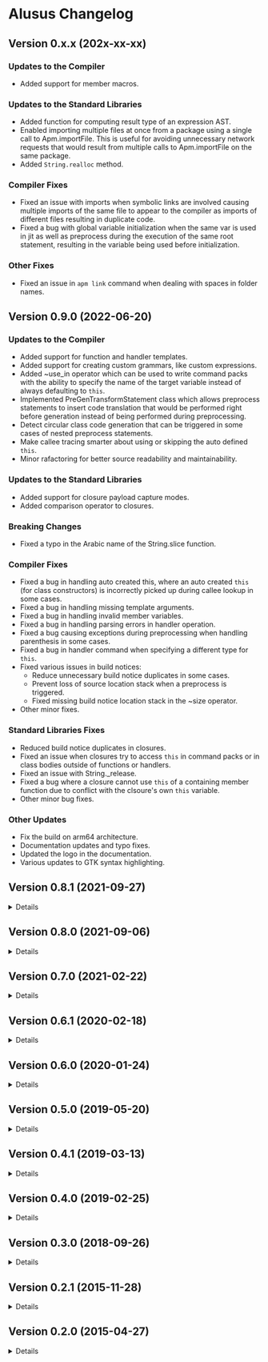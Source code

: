 # Alusus Changelog

## Version 0.x.x (202x-xx-xx)

### Updates to the Compiler

* Added support for member macros.

### Updates to the Standard Libraries

* Added function for computing result type of an expression AST.
* Enabled importing multiple files at once from a package using a single call to Apm.importFile. This is useful for
  avoiding unnecessary network requests that would result from multiple calls to Apm.importFile on the same package.
* Added `String.realloc` method.

### Compiler Fixes

* Fixed an issue with imports when symbolic links are involved causing multiple imports of the same file to appear to
  the compiler as imports of different files resulting in duplicate code.
* Fixed a bug with global variable initialization when the same var is used in jit as well as preprocess during the
  execution of the same root statement, resulting in the variable being used before initialization.

### Other Fixes

* Fixed an issue in `apm link` command when dealing with spaces in folder names.


## Version 0.9.0 (2022-06-20)

### Updates to the Compiler

* Added support for function and handler templates.
* Added support for creating custom grammars, like custom expressions.
* Added ~use_in operator which can be used to write command packs with the ability to specify the name of the target
  variable instead of always defaulting to `this`.
* Implemented PreGenTransformStatement class which allows preprocess statements to insert code translation that
  would be performed right before generation instead of being performed during preprocessing.
* Detect circular class code generation that can be triggered in some cases of nested preprocess statements.
* Make callee tracing smarter about using or skipping the auto defined `this`.
* Minor rafactoring for better source readability and maintainability.

### Updates to the Standard Libraries

* Added support for closure payload capture modes.
* Added comparison operator to closures.

### Breaking Changes

* Fixed a typo in the Arabic name of the String.slice function.

### Compiler Fixes

* Fixed a bug in handling auto created this, where an auto created `this` (for class constructors) is incorrectly
  picked up during callee lookup in some cases.
* Fixed a bug in handling missing template arguments.
* Fixed a bug in handling invalid member variables.
* Fixed a bug in handling parsing errors in handler operation.
* Fixed a bug causing exceptions during preprocessing when handling parenthesis in some cases.
* Fixed a bug in handler command when specifying a different type for `this`.
* Fixed various issues in build notices:
  - Reduce unnecessary build notice duplicates in some cases.
  - Prevent loss of source location stack when a preprocess is triggered.
  - Fixed missing build notice location stack in the ~size operator.
* Other minor fixes.

### Standard Libraries Fixes

* Reduced build notice duplicates in closures.
* Fixed an issue when closures try to access `this` in command packs or in class bodies outside of functions or
  handlers.
* Fixed an issue with String._release.
* Fixed a bug where a closure cannot use `this` of a containing member function due to conflict with the clsoure's
  own `this` variable.
* Other minor bug fixes.

### Other Updates

* Fix the build on arm64 architecture.
* Documentation updates and typo fixes.
* Updated the logo in the documentation.
* Various updates to GTK syntax highlighting.


## Version 0.8.1 (2021-09-27)
<details>

* Fixed a bug in closures when declared inside a template and using a template argument as the type of a closure
  argument.
* Fixed a bug in using user types as arguments to variadic functions.
* Fixed a bug in comparing variadic function pointers.
* Updated the error mwssage for type-mismatched assign operations when the assignee is a function pointer.
</details>


## Version 0.8.0 (2021-09-06)
<details>

### Updates to the Compiler

* Added support for command packs, which are sets of statements applied on an object using the `.{}` operator. This
  enables applying those statements on the object without repeating that object name in every statement.
* Added support for anonymous functions, which are functions defined inside expressions without a name.
* Enable the `handler` command to define member functions in a syntactically cleaner way.
* Added support for object properties which can be defined by applying `@operation` modifier on functions.
* Enable the `handler` command to define class properties in a syntactically cleaner way.
* Enable the `handler` command to define class methods and properties as function pointers rather than regular
  functions. This is useful for polymorphism.
* Added the `@no_preprocess` modifier to `ast` command to prevent preprocessing on the body of the command. This feature
  enables the user to postpone preprocessing on `ast` bodies until that body is inserted into the target location.
* Added a new type of template arguments, which is `ast` type. This type enables the user to pass a code as an argument
  to templates.
* Enable the `()` operator to be customized on classes (rather than objects). By default, applying the `()` op
  on types results in a temp variable of that type on the stack. By customizing this operator the user can override
  this behavior; for example, by creating an object on the heap instead of a temp variable on the stack.
* Enable putting statement in nested blocks, i.e. enable writing a code block inside another code block without the
  inner block being the body of some command (like if statements for example). This feature is useful in controlling
  the lifecycle of local variables by defining them alongside the statements that use them inside a block, so it can
  be automatically destructed once control goes out of the block.
* Improve performance of type lookup by keeping temporary copies of lookup results to speed up future lookups.
* Some internal refactoring and clean ups.

### Updates to the Standard Libraries

* Added a library to enable closures.
* Enable the user to define custom commands by adding new entries to the grammar dynamically.
* Added `astMgr.getVariableDomain` function for enquiring about the domain in which a variable is defined.
* Enable raising build messages programmatically.
* Enable programmatically enquiring about the current location of AST insertion point.
* Enable instantiating AST objects from within Alusus programs.

### Breaking Changes

* Replace the `type` keyword with `class` for defining new user types.
* Removed support for `@shared` and `@no_bind` modifiers from function definitions and instead added support for
  `@member` modifier for marking functions as member functions. Definining functions within class bodies no
  longer automatically make them member functions; the user will now need to add the `@member` modifier to make
  them member functions. Also, defining member functions now require manually adding `this` argument to the
  function definition. The aim for these changes is to simplify function definitions and remove the confusion
  caused by these modifiers and by the preprocessing that updates function definitions behind the scenes.

### Compiler Fixes

* Fixed an issue with the `use` command that causes following the `use` target that are deeper than one level.
* Fixed an issue in the grammar of function definitions.
* Fixed an issue with type lookup when the type name is mentioned in parenthesis.
* Fixed an issue with `~ast` operator.
* Fixed an issue in the `preprocess` command where dependencies of the preprocessing code cause the re-compilation
  of the same `preprocess` statement, which results in a segmentation fault.
* Fixed an issue causing global constructors to be called more than once during the same program execution.
* Fixed an issue with `dump_ast` command causing exceptions when the command target is not found.
* Fixed an issue in reporting errors in member variable definitions causing exceptions instead of regular build errors.
* Fixed an issue in calling function pointers when the return type has custom initializations (user defined
  constructors).
* Fixed some minor bugs in callee lookup.

### Standard Libraries Fixes

* Fixed an issue with memory handling in `Array.insert` and `Array.remove` functions.
* Fixed an issue with memory handling in the `String` type.
</details>


## Version 0.7.0 (2021-02-22)
<details>

### Updates to the Compiler

  * Updates to improve object oriented programming:
    - Added definition injection feature using the `@injection` modifier. This will enable type inheritance.
    - Added pointer to member functions which can be used to enable polymorphism.
    - Added support for constructors with arguments.
  * Programming the compiler:
    - Added `preprocess` command to enable execution during compilation.
    - Added `ast` command to allow passing AST (source code trees) as data to compiler functions.
    - Added functions to dynamically generate and insert source code during the `preprocess` execution.
    - Added interoperability between Alusus code and the compiler's C++ code. This allows the programmer access to the
      compiler and its data structures.
    - Added functions for scanning and querying the source code.
  * Enable preprocessing in the root.
  * Preprocessing now happens on demand rather than up-front.
  * Enabled pointer arithmetic.
  * Enabled generating web assembly output.
  * Added `ArchInt` and `ArchWord` types as integer types with bit count equal to the bitcount of pointers on the current architecture.
  * Added `temp_ref` type to enable automatic conversion of values to variables during funciton calls, when the function expects a reference rather than a value.
  * Added support for variadic functions.
  * Using the curly brackets in variadic function calls saves the user from having to provide the number of arguments.
  * Template types improvements:
    - Added `~no_deref` operator to force operations to be applied to the reference rather than the referenced object. This enables supporting reference in template types.
    - Enabled extending a specific template instance.
    - Enabled default values for template arguments.
  * Added the global var `Process.platform` to detect the current operating system.
  * Enabled detecting the name of the file being compiled.
  * Enabled the `or` (`||`) operator in import statements.
  * Enabled importing source files without specifying file extension.
  * Enabled omitting file extension when specifying the filename in the command line.
  * Upgrade LLVM to version 10.
  * Added support for macOS.

### Updates to the Standard Libraries

  * Added smart references to simplify memory garbage collection.
  * Added the type `Map`.
  * Added a version of `Array.add` that receives a group of elements to be added at once.
  * Additions for `String`:
    - `findLast`
    - `format`
    - `parseInt`
    - `parseFloat`
  * Additions for `Build` module:
    - Support for generating wasm files.
    - Enabled setting custom build flags.

### Breaking Changes

  * Defining a function pointer inside a type makes that a member function pointer instead of a global function pointer. To define a global function pointer inside a type the `@shared` modifier has to be used.
  * Removed the `globals.alusus` file and moved its definitions to `Srl/srl.alusus`.
  * Removed the `Build.Exe.new` function in favor of depending on type initialization handlers. Users should now define a variable of type `Build.Exe` instead of using `new`.

### Compiler Fixes

  * Few bug fixes related to callee lookup.
  * Fixed a bug in generating type auto constructors.
  * Fixed a bug in casting references.
  * Fixed a bug in casting user types.
  * Fixed a bug in initializing temporary variables of template types.
  * Fixed a bug in destructing temporary variables.
  * Fixed a bug in arithmetic assign operators.
  * Fixed few bugs in constructing and destructing variables.
  * Fixed a bug in differentiating between user defined references and implicit (compiler generated) references.
  * Fixed a bug in generating global constructors.
  * Fixed a bug with dealing with wrong types in variable definitions.
  * Fixed a bug in the `~ast` operator.
  * Fixed a bug in macros when the macro contains a definition with `@merge` modifier.
  * Fixed a bug in `use` command.
  * Few bug fixes related to dealing with user errors.
  * A lot of other minor fixes.

### Libraries Fixes

  * Fixed `String.append`.
  * Fixed a bug in `Array` type.
  * Fixed a bug in defining dependencies in `Build` module.
  * Improved error messages in `Build` module.
</details>


## Version 0.6.1 (2020-02-18)
<details>

### Fixes

  * Fixed a bug in the code generator resulting in destructors not being called on function arguments.
  * Fixed a bug in the code generator causing a crash when chaining assignment operators (like: x = y = 0).
  * Fixed a bug in function `String.trim`.

### Additions and Changes

  * Added `System.exit` function to SRL.
  * Made the enlargement of Array buffer exponential rather than linear.

### Breaking Changes

  * Unified all definitions of plain strings to `ptr[array[Char]]` instead of `ptr[Char]`.
</details>


## Version 0.6.0 (2020-01-24)
<details>

### What's New

  * Added the type `ref` to simplify dealing with pointers.
  * Initial support for object-oriented programming:
    - Added support to member functions.
    - Enabled customizing type initialization & destruction.
    - Objects with custom initialization are automatically passed by reference.
    - Added the tilde command `~init` to enable initializing dynamically allocated objects.
    - Added the tilde command `~terminate` to enable destroying dynamically allocated objects.
    - Added the command `handler` to enable operator overloading.
  * Added support for template types.
  * Additions to the Standard Runtime Library:
    - `String` type to simplify working with dynamic strings.
    - `Array` type to simplify working with dynamic arrays.
  * Code in module scope or type scope is now being executed.
  * Support for building executables.
  * Made the grammar more tolerant to missing semicolons.
  * Enabled passing multiple arguments to modifiers.
  * User can now read values passed to modifiers.
  * Improvements to Alusus Package Manager (APM):
    - Enabled installing multiple packages with the same name at the same time if they belong to different authors.
    - Enabled installing multiple versions of the same package at the same time.
    - Added the commands `link` and `unlink` to simplify testing packages locally before pushing the changes upstream.
    - Improvements to notifications.
  * Big improvement to tokenizing and parsing performance.

### Breaking Changes

  * Moved regular expressions fucntions to a separate module (Regex).
  * Moved the function `dumpLlvmIrForElement` to `Spp` module.
  * Renamed the type `Time` to `DetailedTime` in `Time` module.

### Fixes

  * Fixed an issue when executing code at root scope.
  * Fixed an issue with `Regex.match` function.
  * Fixed few issues in APM.
  * Fixed a performance issue with templates.
  * Fixed an issue preventing macros from being used at root scope.
  * Fixed an issue with parsing synchronization after syntax errors are encountered.
  * Fixed an issue with parsing `"["` and `'['`.

### Internal Changes

  * Removed state branching from the parser. This feature wasn't being used and was affecting performance.
  * Simplified the code of the parser and the lexer.
  * Renamed MacroProcessor to AstProcessor.
</details>


## Version 0.5.0 (2019-05-20)
<details>

### What's New

  * Enable execution of code in the root scope outside of modules and functions.
  * Enabled `use` command in the root scope.
  * Enabled assigning values in variable definition statements.
  * Added a simple package manager.
  * Enabled shorter syntax for functions, modules, types, and macros. You can now define functions using the `function`
    keyword directly without the need for `def`. The same applies to modules, types, and macros.
  * Enabled mult-line comments.
  * Enabled \u, \U, \x, and \f escape sequences in strings.
  * Added a library for sendign network requests.
  * Added a library for extracing zip files.
  * Added regular expression functions.
  * Added `Process.language` global variable to carry the code of the currently
    selected system language.
  * Enabled the % operator on float numbers.
  * Added line numbers to interactive mode.
  * Raise a build error when return statements are missing.
  * Raise a build error for unreachable code.
  * Limit code generation to only the elements needed for the execution rather
    than building the entire source code.
  * Improved implicit casting of pointers to pointers.

### Backwards Incompatible Changes

  * Removed the `run` command which is no longer needed.
  * Replaced the `dump_llvm_ir` command with a function.

### Fixes

  * Fixed an issue with detecting current system language.
  * Fixed an issue with build script

### Internal Changes

  * Use version 7.0.1 of LLVM instead of the old version 3.3.
  * Migrated build scripts to Python instead of Bash.
  * Use regular inheritance instead of virtual inheritance in Alusus classes.
  * Added RootScopeHandler dynamic class to allow easier overriding the handling
    of elements added to the root scope.

That's in addition to many other smaller fixes and additions to the standard
runtime liraries.
</details>


## Version 0.4.1 (2019-03-13)
<details>

### What's New

  * Added support for passing process arguments to the running start function.
  * If the start function returns a non-zero value the result is used as an exit
    code for the Core.
</details>


## Version 0.4.0 (2019-02-25)
<details>

### What's New

  * Added support for macros which allow the programmer to put a group of
    commands into a macro that can then be reused elsewhere. This feature is
    conceptuatlly similar to C macros, but its implementation is different.
    While macros in C are executed as a preprocessor working on characters, in
    Alusus macros are part of the parsing process, which leads to the following
    differences:
    - In Alusus macros are limited to the scope in which they are defined unlike
      C macros which can't be scoped. In other words, if you define a macro in
      Alusus within a certain scope (a module for example) then tried to use it
      outside of that scope the compiler will error out unless you mention the
      full path leading to that macro.
    - In Alusus you can define multiple macros with the same name if they are
      defined in different scopes. In C you can't do that.
    - In Alusus parsing errors inside macros are detected during the parsing of
      the macro itself, whereas in C parsing errors won't be detected until the
      macro is used somewhere.
    - In Alusus you can't define macros containing partial commands or partial
      rules like you can in C.
  * Added the command `use` which allows the programmer to tell the compiler to
    search for identifiers within a certain scope by default. For example,
    instead of having to mention `Srl.Console.print` multiple times, the user
    can type `use Srl.Console` and then elsewhere only type `print`.
  * Added support for constant definitions, which allow the user to give a name
    to a certain constant value. For example: `def PI: 3.141592`.
  * Empty brackets can now be dropped from function definitions if those
    functions take no args and return nothing.
  * Definining a pointer without specifying its content type now defaults it to
    a void pointer.
  * Allow the definition of global vars and functions inside the bodies of user
    types. This is similar to the use of `static` keyword in C++ class members.
  * Pointer to user types are now implicitly casted to pointers of the type of
    the first member within that user type. For example, if you have a user type
    whose first element is an Int, then a pointer to that user type will now
    implicitly be castable to an Int pointer.
  * Added an experimental GUI library based on GTK. This is still expecimental
    and it only includes a small subset of GTK, but the user can easily add
    any missing parts. The included elements are windows, header bars, message
    dialogs, buttons, toggle buttons, checkboxes, menus, entry fields as well as
    images. If the user needs anything outside of this it can be added by simply
    definining the needed functions. The user can refer to Alusus GTK library to
    know how it's done.

### Fixes

  * Fixed a bug in parsing expression lists.
  * Fixed a bug in function code generation.
  * Defining global variables of type array or user types is now possible.
  * Fixed an issue in detecting the system's display language.
  * Fixed a problem in parsing function args when those args have no names.
  * Few other internal fixes.
</details>


## Version 0.3.0 (2018-09-26)
<details>

### What's New

  * Improved the support for basic data types. The list now includes:
    - 8, 16, 32, and 64 bit integers.
    - 8, 16, 32, and 64 bit words (unsigned ints).
    - 32 and 64 bit floats.
    - boolean.
  * Basic types are now templates that take the size as argument. e.g. Int[16],
    Float[64]. Default size is considered if no params are provided.
  * Added support for function pointers.
  * Enabled pointer comparisons and casting between pointers and integers.
  * Added support for `else` clause in if statements.
  * Added support for `break` command in loops.
  * Added support for `continue` command in loops.
  * Added support for modifiers.
  * Added proper support for namespacing.
  * Enable merging definitions through the @merge modifier. This will allow
    adding more definitions into existing modules or types.
  * Signature can be omitted now from function definitions if it has no args and
    return void.
  * Added a Standard Runtime Library which includes the following sub modules:
    - Console: Functions used in the terminal.
    - System: Misc system functions.
    - Memory: Memory allocation and other related functions.
    - String: Manipulating and accessing strings.
    - File: File access functions.
    - Math: Math functions.
  * Removed the `link` command and replaced it with a modifier on normal
    function definitions.
  * Declaring user types is now done with the `type` keyword instead of
    `struct`.
  * Referencing arrays is now done with parenthesis instead of square brackets.
  * Renamed SCG (Standard Code Generator) into SPP (Standard Programming
    Paradigm).
  * Added `dump_ast` command to dump the AST tree of a certain element.
  * Renamed the `build` command, which only dumped the LLVM IR code, to
    `dump_llvm_ir`.
  * The `run` command now takes a reference to the entry point function, which
    now can be named anything.
  * Supported internationalization in build notices.
  * Improvements to implicit casting.
  * Various small improvements in expressions.
  * Added a simple interactive mode, though this is mostly useful for Alusus
    compiler or code generator developers rather than end users.

### Fixes

  * Improved build error messages.
  * Fixed issues where build error location was not reported correctly.
  * Fixed an issue in generating functions with non-ascii names.
  * Improved automated test coverage and unified all tests around simpler E2E
    tests.
  * Many bug fixes.

### Internal Changes

  * Complete re-write of the standard library to streamline it and make it more
    maintainable.
  * Major refactoring in the Core to simplify the code base.
  * Split target specific code in the standard library (SPP) from the rest of
    the library, making it easier in the future to target platforms other than
    LLVM.
  * Added support for template interfaces.
  * Implemented dynamic interfaces.
  * Standard libraries can now be dynamically modified at run time.
  * Removed dependency on Boost and Catch.
  * Switched the build to C++17.
  * Few changes in naming conventions.
  * Disabled RTTI, which is no longer needed.
</details>


## Version 0.2.1 (2015-11-28)
<details>

### What's New

  * Support for casting between different pointer types.
  * Support for casting from pointer to integer.
  * Added ~size operator for obtaining the size of a variable or an expression
    in memory.
  * Added char data type.
  * Refactored the Core's data framework to make it generic and streamlined.
    This change is needed by SCG to enable it to use the Core's data framework
    to store compiled code. This work is a preparation to start implementing
    namespaces and other object-oriented features.
  * Improved performance of the parser.

### Fixes

  * Fixed the naming convention of the SCG source code.
  * Various cleanup and minor bug fixes.
</details>


## Version 0.2.0 (2015-04-27)
<details>

### What's New

  * Support for automatic type deduction during variable definition. For example
    this statement will automatically determine the type of i as integer:
    def i = 5;
  * Support for explicit and implicit casting.
  * Support for unary -, prefix ++, and prefix -- operators.
  * Support for calling functions defined later in the module.
  * Enabled linking to third party shared libraries.
  * Replaced some operators with more familiar operators. The assignment
    operator is now = instead of :=, and the comparison operator is now
    == instead of =. The negation operator is now using ! instead of ^.
  * The 'import' command now searches through multiple paths for the requested
    file rather than only the current directory.
  * Support for UTF8 in the lexer.
  * Added 'alias' definition type. This is useful for localization of the
    language.
  * Arabic localization. It's now possible to write your source code in Arabic.
  * Improvement to compilation error reporting:
    - Bracketed code blocks are properly skipped now when trying to find the end
      of the statement after an error.
    - Error location is properly reported now. Error messages include the source
      file, line, and column at which the error is found.
    - More errors are reported before the compiler quites.
  * Eliminated the need to modify LD_LIBRARY_PATH environment variable to run
    the compiler.
  * Internal refactoring:
    - The SCG now uses the Core's exception classes.
    - Streamlined the classes in the Core::Data namespace to improve the design
      and eliminate unneeded complexity.
    - Streamlined the Core namespace by reducing the number of inner namespaces.
    - Switched the lexer to use the same data classes defined in Core::Data
      rather than its own separate classes.
    - Improved the design of the data references subsystem of the Core making it
      more generic and extensible.
    - Removed ParsedDataBrowser and replaced its references with calls to the
      improved data references subsystem.

### Fixes

  * Expressions with multiple binary operators now work properly.
  * Handling some memory leaks.
  * Various bug fixes.
</details>
